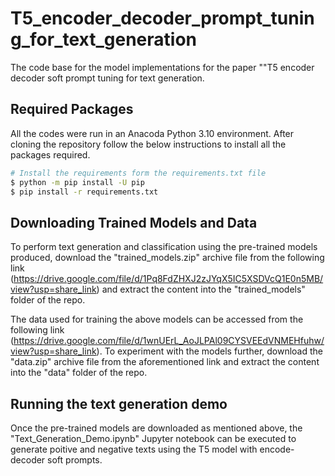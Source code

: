# T5_encoder_decoder_prompt_tuning_for_text_generation

The code base for the model implementations for the paper ""T5 encoder decoder soft prompt tuning for text generation.


## Required Packages

All the codes were run in an Anacoda Python 3.10 environment. After cloning the repository follow the below instructions to install all the packages required.

```sh
# Install the requirements form the requirements.txt file
$ python -m pip install -U pip
$ pip install -r requirements.txt
```

## Downloading Trained Models and Data

To perform text generation and classification using the pre-trained models produced, download the "trained_models.zip" archive file from the following link (https://drive.google.com/file/d/1Pq8FdZHXJ2zJYqX5IC5XSDVcQ1E0n5MB/view?usp=share_link) and extract the content into the "trained_models" folder of the repo.

The data used for training the above models can be accessed from the following link (https://drive.google.com/file/d/1wnUErL_AoJLPAl09CYSVEEdVNMEHfuhw/view?usp=share_link). To experiment with the models further, download the "data.zip" archive file from the aforementioned link and extract the content into the "data" folder of the repo.


## Running the text generation demo

Once the pre-trained models are downloaded as mentioned above, the "Text_Generation_Demo.ipynb" Jupyter notebook can be executed to generate poitive and negative texts using the T5 model with encode-decoder soft prompts.
